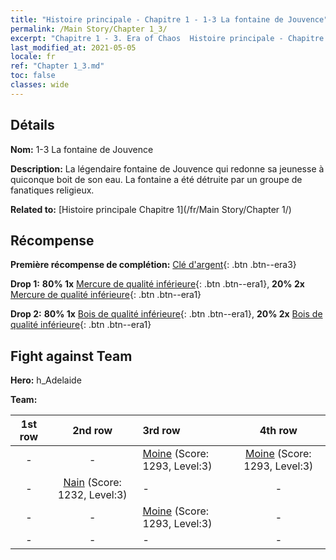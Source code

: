 ```yaml
---
title: "Histoire principale - Chapitre 1 - 1-3 La fontaine de Jouvence"
permalink: /Main Story/Chapter 1_3/
excerpt: "Chapitre 1 - 3. Era of Chaos  Histoire principale - Chapitre 1_3. 1-3 La fontaine de Jouvence"
last_modified_at: 2021-05-05
locale: fr
ref: "Chapter 1_3.md"
toc: false
classes: wide
---
```


## Détails

 **Nom:** 1-3 La fontaine de Jouvence

 **Description:** La légendaire fontaine de Jouvence qui redonne sa jeunesse à quiconque boit de son eau. La fontaine a été détruite par un groupe de fanatiques religieux.

 **Related to:** [Histoire principale Chapitre 1](/fr/Main Story/Chapter 1/)

## Récompense

 **Première récompense de complétion:** [Clé d'argent](/ItemsFR/con_693/){: .btn .btn--era3}

 **Drop 1:** **80% 1x** [Mercure de qualité inférieure](/ItemsFR/mat_2/){: .btn .btn--era1}, **20% 2x** [Mercure de qualité inférieure](/ItemsFR/mat_2/){: .btn .btn--era1}

 **Drop 2:** **80% 1x** [Bois de qualité inférieure](/ItemsFR/mat_1/){: .btn .btn--era1}, **20% 2x** [Bois de qualité inférieure](/ItemsFR/mat_1/){: .btn .btn--era1}


## Fight against Team
 **Hero:** h_Adelaide

 **Team:**


  | 1st row | 2nd row | 3rd row | 4th row |
  |:----:|:----:|:----|:----:|
  | - | - | [Moine](/fr/units/Monk/) (Score: 1293, Level:3)  | [Moine](/fr/units/Monk/) (Score: 1293, Level:3)  |
  | - | [Nain](/fr/units/Dwarf/) (Score: 1232, Level:3)  | - | - |
  | - | - | [Moine](/fr/units/Monk/) (Score: 1293, Level:3)  | - |
  | - | - | - | - |


